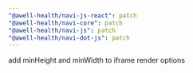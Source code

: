 ```yaml
---
"@awell-health/navi-js-react": patch
"@awell-health/navi-core": patch
"@awell-health/navi-js": patch
"@awell-health/navi-dot-js": patch
---
```


add minHeight and minWidth to iframe render options
